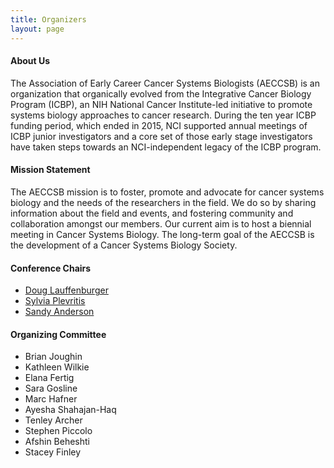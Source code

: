 ```yaml
---
title: Organizers
layout: page
---
```

#### About Us

The Association of Early Career Cancer Systems Biologists (AECCSB) is an organization that organically evolved from the Integrative Cancer Biology Program (ICBP), an NIH National Cancer Institute-led initiative to promote systems biology approaches to cancer research. During the ten year ICBP funding period, which ended in 2015, NCI supported annual meetings of ICBP junior investigators and a core set of those early stage investigators have taken steps towards an NCI-independent legacy of the ICBP program.

#### Mission Statement

The AECCSB mission is to foster, promote and advocate for cancer systems biology and the needs of the researchers in the field. We do so by sharing information about the field and events, and fostering community and collaboration amongst our members. Our current aim is to host a biennial meeting in Cancer Systems Biology. The long-term goal of the AECCSB is the development of a Cancer Systems Biology Society.

#### Conference Chairs

- [Doug Lauffenburger](http://web.mit.edu/dallab/)
- [Sylvia Plevritis](http://med.stanford.edu/plevritis.html)
- [Sandy Anderson](https://labpages.moffitt.org/andersona/)

#### Organizing Committee

- Brian Joughin
- Kathleen Wilkie
- Elana Fertig
- Sara Gosline
- Marc Hafner
- Ayesha Shahajan-Haq
- Tenley Archer
- Stephen Piccolo
- Afshin Beheshti
- Stacey Finley
